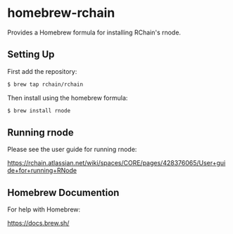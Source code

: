 # homebrew-rchain

Provides a Homebrew formula for installing RChain's rnode.

## Setting Up

First add the repository:

```bash
$ brew tap rchain/rchain
```

Then install using the homebrew formula:

```bash
$ brew install rnode
```

## Running rnode

Please see the user guide for running rnode: 

https://rchain.atlassian.net/wiki/spaces/CORE/pages/428376065/User+guide+for+running+RNode

## Homebrew Documention

For help with Homebrew:

https://docs.brew.sh/
